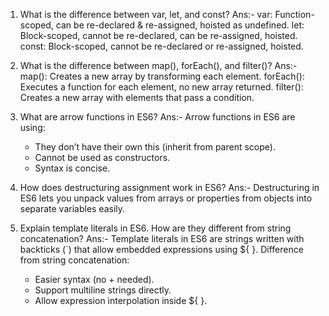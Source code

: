1. What is the difference between var, let, and const?
   Ans:- var: Function-scoped, can be re-declared & re-assigned, hoisted as undefined.
   let: Block-scoped, cannot be re-declared, can be re-assigned, hoisted.
   const: Block-scoped, cannot be re-declared or re-assigned, hoisted.

2. What is the difference between map(), forEach(), and filter()?
   Ans:- map(): Creates a new array by transforming each element.
   forEach(): Executes a function for each element, no new array returned.
   filter(): Creates a new array with elements that pass a condition.

3. What are arrow functions in ES6?
   Ans:- Arrow functions in ES6 are using:

   - They don’t have their own this (inherit from parent scope).
   - Cannot be used as constructors.
   - Syntax is concise.

4. How does destructuring assignment work in ES6?
   Ans:- Destructuring in ES6 lets you unpack values from arrays or properties from objects into separate variables easily.

5. Explain template literals in ES6. How are they different from string concatenation?
   Ans:- Template literals in ES6 are strings written with backticks (`) that allow embedded expressions using ${ }.
   Difference from string concatenation:
   - Easier syntax (no + needed).
   - Support multiline strings directly.
   - Allow expression interpolation inside ${ }.
